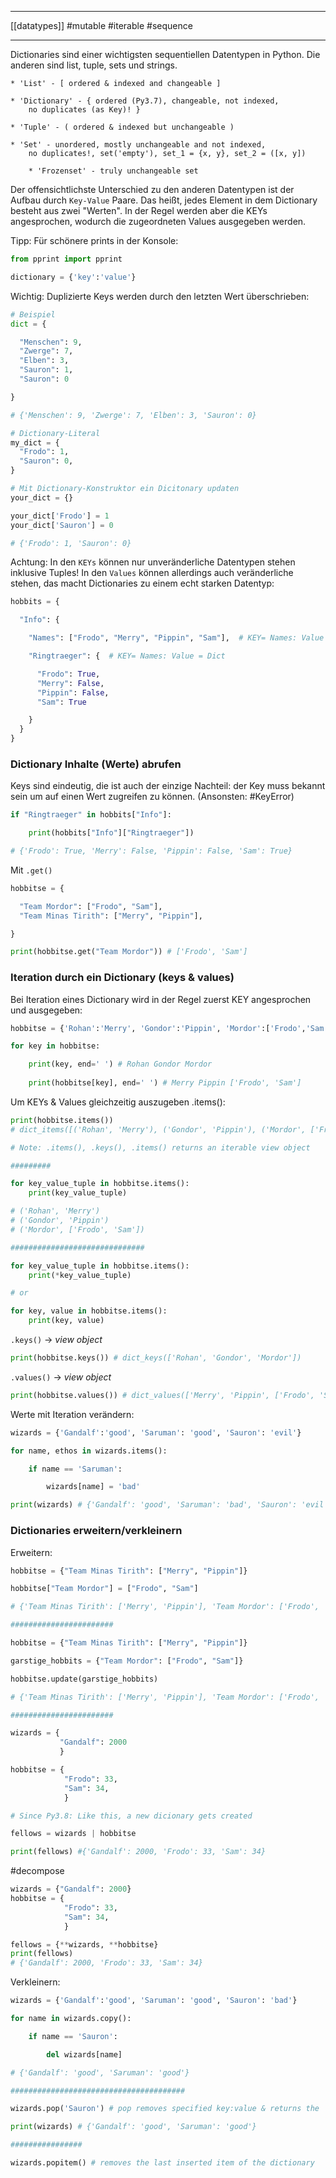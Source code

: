 ___
[[datatypes]]
#mutable
#iterable
#sequence
___
Dictionaries sind einer wichtigsten sequentiellen Datentypen in Python. Die anderen sind list, tuple, sets und strings.

	* 'List' - [ ordered & indexed and changeable ]
	
	* 'Dictionary' - { ordered (Py3.7), changeable, not indexed, 
	    no duplicates (as Key)! }
	
	* 'Tuple' - ( ordered & indexed but unchangeable )
	
	* 'Set' - unordered, mostly unchangeable and not indexed, 
	    no duplicates!, set('empty'), set_1 = {x, y}, set_2 = ([x, y])
	
		* 'Frozenset' - truly unchangeable set

Der offensichtlichste Unterschied zu den anderen Datentypen ist der Aufbau durch `Key-Value` Paare. Das heißt, jedes Element in dem Dictionary besteht aus zwei "Werten". In der Regel werden aber die KEYs angesprochen, wodurch die zugeordneten Values ausgegeben werden.

Tipp: Für schönere prints in der Konsole:
```python
from pprint import pprint

dictionary = {'key':'value'}
```

Wichtig: Duplizierte Keys werden durch den letzten Wert überschrieben:
```python
# Beispiel
dict = {

  "Menschen": 9,
  "Zwerge": 7,
  "Elben": 3,
  "Sauron": 1,
  "Sauron": 0

}

# {'Menschen': 9, 'Zwerge': 7, 'Elben': 3, 'Sauron': 0}
```

```python
# Dictionary-Literal
my_dict = {
  "Frodo": 1,
  "Sauron": 0,
}

# Mit Dictionary-Konstruktor ein Dicitonary updaten  
your_dict = {}

your_dict['Frodo'] = 1
your_dict['Sauron'] = 0

# {'Frodo': 1, 'Sauron': 0}
```

Achtung: In den `KEYs` können  nur unveränderliche Datentypen stehen inklusive Tuples! In den `Values` können allerdings auch veränderliche stehen, das macht Dictionaries zu einem echt starken Datentyp:
```python
hobbits = {

  "Info": {

    "Names": ["Frodo", "Merry", "Pippin", "Sam"],  # KEY= Names: Value = List

    "Ringtraeger": {  # KEY= Names: Value = Dict

      "Frodo": True,
      "Merry": False,
      "Pippin": False,
      "Sam": True

    }
  }
}
```

### Dictionary Inhalte (Werte) abrufen
Keys sind eindeutig, die ist auch der einzige Nachteil: der Key muss bekannt sein um auf einen Wert zugreifen zu können. (Ansonsten: #KeyError)
```python
if "Ringtraeger" in hobbits["Info"]:

    print(hobbits["Info"]["Ringtraeger"])

# {'Frodo': True, 'Merry': False, 'Pippin': False, 'Sam': True}
```

Mit `.get()`
```python
hobbitse = {

  "Team Mordor": ["Frodo", "Sam"],
  "Team Minas Tirith": ["Merry", "Pippin"],

}

print(hobbitse.get("Team Mordor")) # ['Frodo', 'Sam']
```

### Iteration durch ein Dictionary (keys & values)
Bei Iteration eines Dictionary wird in der Regel zuerst KEY angesprochen und ausgegeben:
```python
hobbitse = {'Rohan':'Merry', 'Gondor':'Pippin', 'Mordor':['Frodo','Sam']}

for key in hobbitse:

	print(key, end=' ') # Rohan Gondor Mordor
	
    print(hobbitse[key], end=' ') # Merry Pippin ['Frodo', 'Sam']
```

Um KEYs & Values gleichzeitig auszugeben .items():
```python
print(hobbitse.items())
# dict_items([('Rohan', 'Merry'), ('Gondor', 'Pippin'), ('Mordor', ['Frodo', 'Sam'])])

# Note: .items(), .keys(), .items() returns an iterable view object

#########

for key_value_tuple in hobbitse.items():
	print(key_value_tuple)

# ('Rohan', 'Merry')
# ('Gondor', 'Pippin')
# ('Mordor', ['Frodo', 'Sam'])

##############################

for key_value_tuple in hobbitse.items():
	print(*key_value_tuple)

# or

for key, value in hobbitse.items():
	print(key, value)
```

`.keys()` -> *view object* 
```python
print(hobbitse.keys()) # dict_keys(['Rohan', 'Gondor', 'Mordor'])
```

`.values()` -> *view object*
```python
print(hobbitse.values()) # dict_values(['Merry', 'Pippin', ['Frodo', 'Sam']])
```

Werte mit Iteration verändern:
```python
wizards = {'Gandalf':'good', 'Saruman': 'good', 'Sauron': 'evil'}

for name, ethos in wizards.items():

    if name == 'Saruman':

        wizards[name] = 'bad'

print(wizards) # {'Gandalf': 'good', 'Saruman': 'bad', 'Sauron': 'evil'}
```
### Dictionaries erweitern/verkleinern
Erweitern:
```python
hobbitse = {"Team Minas Tirith": ["Merry", "Pippin"]}

hobbitse["Team Mordor"] = ["Frodo", "Sam"]

# {'Team Minas Tirith': ['Merry', 'Pippin'], 'Team Mordor': ['Frodo', 'Sam']}

#######################

hobbitse = {"Team Minas Tirith": ["Merry", "Pippin"]}

garstige_hobbits = {"Team Mordor": ["Frodo", "Sam"]}

hobbitse.update(garstige_hobbits)

# {'Team Minas Tirith': ['Merry', 'Pippin'], 'Team Mordor': ['Frodo', 'Sam']}

#######################

wizards = {
		   "Gandalf": 2000
		   }

hobbitse = {
			"Frodo": 33,
			"Sam": 34,
			}

# Since Py3.8: Like this, a new dicionary gets created

fellows = wizards | hobbitse  

print(fellows) #{'Gandalf': 2000, 'Frodo': 33, 'Sam': 34}
```

#decompose 
```python
wizards = {"Gandalf": 2000}
hobbitse = {
			"Frodo": 33,
			"Sam": 34,
			}

fellows = {**wizards, **hobbitse}
print(fellows)
# {'Gandalf': 2000, 'Frodo': 33, 'Sam': 34}
```

Verkleinern:
```python
wizards = {'Gandalf':'good', 'Saruman': 'good', 'Sauron': 'bad'}

for name in wizards.copy():

    if name == 'Sauron':

        del wizards[name]

# {'Gandalf': 'good', 'Saruman': 'good'}

#######################################

wizards.pop('Sauron') # pop removes specified key:value & returns the 'popped' value (not key), or a default value if the specified is not found in a second argument

print(wizards) # {'Gandalf': 'good', 'Saruman': 'good'}

################

wizards.popitem() # removes the last inserted item of the dictionary

```

